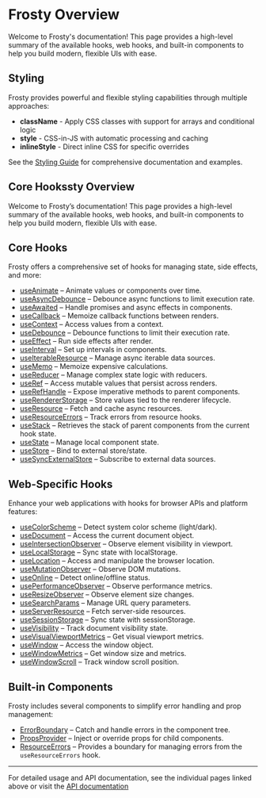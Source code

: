 # Frosty Overview

Welcome to Frosty's documentation! This page provides a high-level summary of the available hooks, web hooks, and built-in components to help you build modern, flexible UIs with ease.

## Styling

Frosty provides powerful and flexible styling capabilities through multiple approaches:

- **className** - Apply CSS classes with support for arrays and conditional logic
- **style** - CSS-in-JS with automatic processing and caching
- **inlineStyle** - Direct inline CSS for specific overrides

See the [Styling Guide](./STYLING.md) for comprehensive documentation and examples.

## Core Hookssty Overview

Welcome to Frosty’s documentation! This page provides a high-level summary of the available hooks, web hooks, and built-in components to help you build modern, flexible UIs with ease.

## Core Hooks

Frosty offers a comprehensive set of hooks for managing state, side effects, and more:

- [useAnimate](./hooks/useAnimate.md) – Animate values or components over time.
- [useAsyncDebounce](./hooks/useDebounce.md) – Debounce async functions to limit execution rate.
- [useAwaited](./hooks/useAwaited.md) – Handle promises and async effects in components.
- [useCallback](./hooks/useCallback.md) – Memoize callback functions between renders.
- [useContext](./hooks/useContext.md) – Access values from a context.
- [useDebounce](./hooks/useDebounce.md) – Debounce functions to limit their execution rate.
- [useEffect](./hooks/useEffect.md) – Run side effects after render.
- [useInterval](./hooks/useInterval.md) – Set up intervals in components.
- [useIterableResource](./hooks/useResource.md) – Manage async iterable data sources.
- [useMemo](./hooks/useMemo.md) – Memoize expensive calculations.
- [useReducer](./hooks/useReducer.md) – Manage complex state logic with reducers.
- [useRef](./hooks/useRef.md) – Access mutable values that persist across renders.
- [useRefHandle](./hooks/useRefHandle.md) – Expose imperative methods to parent components.
- [useRendererStorage](./hooks/useRendererStorage.md) – Store values tied to the renderer lifecycle.
- [useResource](./hooks/useResource.md) – Fetch and cache async resources.
- [useResourceErrors](./hooks/useResource.md) – Track errors from resource hooks.
- [useStack](./hooks/useStack.md) – Retrieves the stack of parent components from the current hook state.
- [useState](./hooks/useState.md) – Manage local component state.
- [useStore](./hooks/useStore.md) – Bind to external store/state.
- [useSyncExternalStore](./hooks/useSyncExternalStore.md) – Subscribe to external data sources.

## Web-Specific Hooks

Enhance your web applications with hooks for browser APIs and platform features:

- [useColorScheme](./hooks/useColorScheme.md) – Detect system color scheme (light/dark).
- [useDocument](./hooks/useDocument.md) – Access the current document object.
- [useIntersectionObserver](./hooks/useIntersectionObserver.md) – Observe element visibility in viewport.
- [useLocalStorage](./hooks/useLocalStorage.md) – Sync state with localStorage.
- [useLocation](./hooks/useLocation.md) – Access and manipulate the browser location.
- [useMutationObserver](./hooks/useMutationObserver.md) – Observe DOM mutations.
- [useOnline](./hooks/useOnline.md) – Detect online/offline status.
- [usePerformanceObserver](./hooks/usePerformanceObserver.md) – Observe performance metrics.
- [useResizeObserver](./hooks/useResizeObserver.md) – Observe element size changes.
- [useSearchParams](./hooks/useSearchParams.md) – Manage URL query parameters.
- [useServerResource](./hooks/useServerResource.md) – Fetch server-side resources.
- [useSessionStorage](./hooks/useSessionStorage.md) – Sync state with sessionStorage.
- [useVisibility](./hooks/useVisibility.md) – Track document visibility state.
- [useVisualViewportMetrics](./hooks/useVisualViewportMetrics.md) – Get visual viewport metrics.
- [useWindow](./hooks/useWindow.md) – Access the window object.
- [useWindowMetrics](./hooks/useWindowMetrics.md) – Get window size and metrics.
- [useWindowScroll](./hooks/useWindowScroll.md) – Track window scroll position.

## Built-in Components

Frosty includes several components to simplify error handling and prop management:

- [ErrorBoundary](./components/ErrorBoundary.md) – Catch and handle errors in the component tree.
- [PropsProvider](./components/PropsProvider.md) – Inject or override props for child components.
- [ResourceErrors](./hooks/useResource.md) – Provides a boundary for managing errors from the `useResourceErrors` hook.

---

For detailed usage and API documentation, see the individual pages linked above or visit the [API documentation](./README.md)